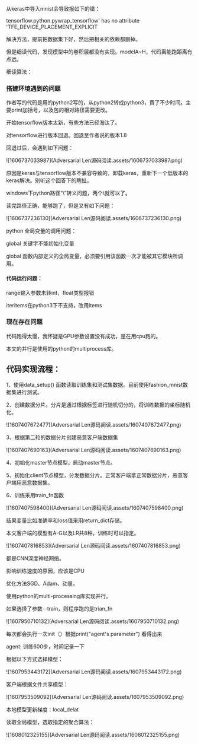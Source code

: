 从keras中导入mnist会导致报如下的错：

tensorflow.python.pywrap_tensorflow' has no attribute 'TFE_DEVICE_PLACEMENT_EXPLICIT

解决方法，提前把数据集下好，然后把相关的依赖都删掉。

但是细读代码，发现模型中的卷积层都没有实现。modelA~H，代码离能跑距离有点远。

细读算法：



### 搭建环境遇到的问题

作者写的代码是用的python2写的，从python2转成python3，费了不少时间。主要print加括号，以及包的相对路径需要更改。

开始tensorflow版本太新，有些方法已经淘汰了。

对tensorflow进行版本回退。回退至作者说的版本1.8

回退过后，会遇到如下问题：

![1606737033987](Adversarial Len源码阅读.assets/1606737033987.png)

原因是keras与tensorflow版本不兼容导致的，卸载keras，重新下一个低版本的keras解决。别听这个回答下的瞎扯。

windows下python路径“\”转义问题，两个\就可以了。

读完路径正确，能够跑了，但是又有如下问题：

![1606737236130](Adversarial Len源码阅读.assets/1606737236130.png)



python 全局变量的调用问题：

global 关键字不能初始化变量

global 函数内部定义的全局变量，必须要引用该函数一次才能被其它模块所调用。

#### 代码运行问题：

range输入参数未转int，float类型报错

iteritems在python3下不支持，改用items



### 现在存在问题

代码跑得太慢，我怀疑是GPU参数设置没有成功，是在用cpu跑的。

本文的并行是使用的python的multiprocess库。

## 代码实现流程：

1、使用data_setup() 函数读取训练集和测试集数据。目前使用fashion_mnist数据集进行测试。

2、创建数据分片。分片是通过根据标签进行随机切分的，将训练数据的坐标随机化。

![1607407672477](Adversarial Len源码阅读.assets/1607407672477.png)

3、根据第二轮的数据分片创建恶意客户端数据集

![1607407690163](Adversarial Len源码阅读.assets/1607407690163.png)

4、初始化master节点模型，启动master节点。

5、初始化client节点模型，分发数据分片。正常客户端拿正常数据分片，恶意客户端用恶意数据集。

6、训练采用train_fn函数

![1607407598400](Adversarial Len源码阅读.assets/1607407598400.png)

结果变量比如准确率和loss值采用return_dict存储。

本文客户端的模型有A-G以及LR共8种，训练时可以指定。

![1607407816853](Adversarial Len源码阅读.assets/1607407816853.png)

都是CNN深度神经网络。

影响训练速度的原因，应该是CPU



优化方法SGD、Adam、动量。

使用python的multi-processing库实现并行。



如果选择了参数--train，则程序跑的是trian_fn

![1607950710132](Adversarial Len源码阅读.assets/1607950710132.png)

每次都会执行一次init（）根据print("agent's parameter") 看得出来

agent: 训练600步，时间记录一下

根据以下方式选择模型：

![1607953443172](Adversarial Len源码阅读.assets/1607953443172.png)

客户端根据文件共享模型：

![1607953509092](Adversarial Len源码阅读.assets/1607953509092.png)

本地模型更新梯度：local_delat 

读取全局模型，选取指定的聚合算法：

![1608012325155](Adversarial Len源码阅读.assets/1608012325155.png)





















